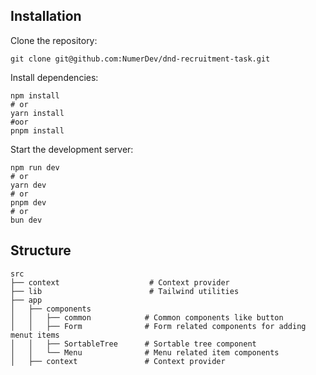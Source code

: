 ## Installation

Clone the repository:

```
git clone git@github.com:NumerDev/dnd-recruitment-task.git
```

Install dependencies:

```
npm install
# or
yarn install
#oor
pnpm install
```

Start the development server:

```
npm run dev
# or
yarn dev
# or
pnpm dev
# or
bun dev
```

## Structure

```
src
├── context                    # Context provider
├── lib                        # Tailwind utilities
├── app
│   ├── components
│   │   ├── common            # Common components like button
│   │   ├── Form              # Form related components for adding menut items
│   │   ├── SortableTree      # Sortable tree component
│   │   └── Menu              # Menu related item components
│   ├── context               # Context provider
```

